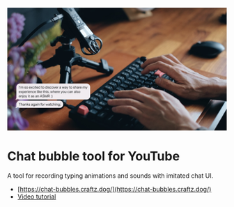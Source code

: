 ![cover](./cover.jpg)

Chat bubble tool for YouTube
============================

A tool for recording typing animations and sounds with imitated chat UI.

- [https://chat-bubbles.craftz.dog/](https://chat-bubbles.craftz.dog/)
- [Video tutorial](https://youtu.be/zu_vqAWHy_E)
